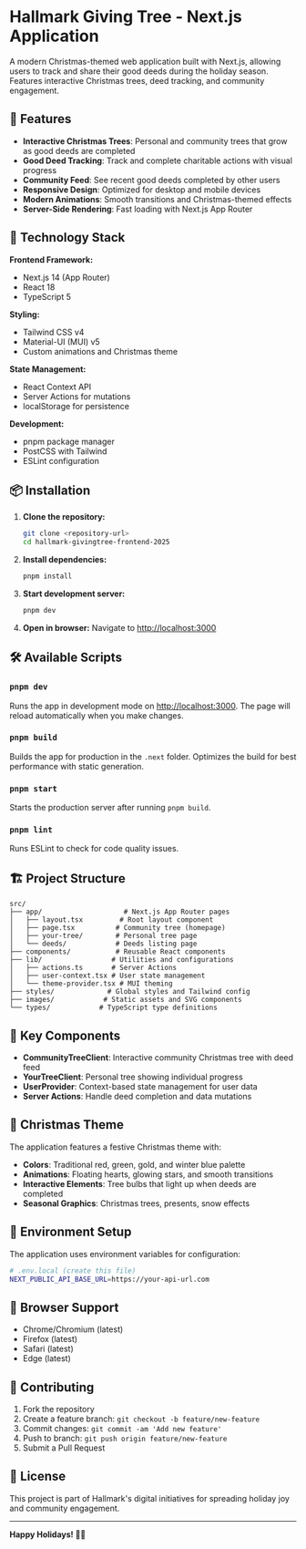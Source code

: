 # Hallmark Giving Tree - Next.js Application

A modern Christmas-themed web application built with Next.js, allowing users to track and share their good deeds during the holiday season. Features interactive Christmas trees, deed tracking, and community engagement.

## 🎄 Features

- **Interactive Christmas Trees**: Personal and community trees that grow as good deeds are completed
- **Good Deed Tracking**: Track and complete charitable actions with visual progress
- **Community Feed**: See recent good deeds completed by other users
- **Responsive Design**: Optimized for desktop and mobile devices
- **Modern Animations**: Smooth transitions and Christmas-themed effects
- **Server-Side Rendering**: Fast loading with Next.js App Router

## 🚀 Technology Stack

**Frontend Framework:**
- Next.js 14 (App Router)
- React 18
- TypeScript 5

**Styling:**
- Tailwind CSS v4
- Material-UI (MUI) v5
- Custom animations and Christmas theme

**State Management:**
- React Context API
- Server Actions for mutations
- localStorage for persistence

**Development:**
- pnpm package manager
- PostCSS with Tailwind
- ESLint configuration

## 📦 Installation

1. **Clone the repository:**
   ```bash
   git clone <repository-url>
   cd hallmark-givingtree-frontend-2025
   ```

2. **Install dependencies:**
   ```bash
   pnpm install
   ```

3. **Start development server:**
   ```bash
   pnpm dev
   ```

4. **Open in browser:**
   Navigate to [http://localhost:3000](http://localhost:3000)

## 🛠 Available Scripts

### `pnpm dev`
Runs the app in development mode on [http://localhost:3000](http://localhost:3000).
The page will reload automatically when you make changes.

### `pnpm build`
Builds the app for production in the `.next` folder.
Optimizes the build for best performance with static generation.

### `pnpm start`
Starts the production server after running `pnpm build`.

### `pnpm lint`
Runs ESLint to check for code quality issues.

## 🏗 Project Structure

```
src/
├── app/                    # Next.js App Router pages
│   ├── layout.tsx         # Root layout component
│   ├── page.tsx          # Community tree (homepage)
│   ├── your-tree/        # Personal tree page
│   └── deeds/            # Deeds listing page
├── components/           # Reusable React components
├── lib/                 # Utilities and configurations
│   ├── actions.ts       # Server Actions
│   ├── user-context.tsx # User state management
│   └── theme-provider.tsx # MUI theming
├── styles/             # Global styles and Tailwind config
├── images/            # Static assets and SVG components
└── types/            # TypeScript type definitions
```

## 🎨 Key Components

- **CommunityTreeClient**: Interactive community Christmas tree with deed feed
- **YourTreeClient**: Personal tree showing individual progress
- **UserProvider**: Context-based state management for user data
- **Server Actions**: Handle deed completion and data mutations


## 🎄 Christmas Theme

The application features a festive Christmas theme with:
- **Colors**: Traditional red, green, gold, and winter blue palette
- **Animations**: Floating hearts, glowing stars, and smooth transitions
- **Interactive Elements**: Tree bulbs that light up when deeds are completed
- **Seasonal Graphics**: Christmas trees, presents, snow effects

## 🔧 Environment Setup

The application uses environment variables for configuration:

```bash
# .env.local (create this file)
NEXT_PUBLIC_API_BASE_URL=https://your-api-url.com
```

## 📱 Browser Support

- Chrome/Chromium (latest)
- Firefox (latest) 
- Safari (latest)
- Edge (latest)

## 🤝 Contributing

1. Fork the repository
2. Create a feature branch: `git checkout -b feature/new-feature`
3. Commit changes: `git commit -am 'Add new feature'`
4. Push to branch: `git push origin feature/new-feature`
5. Submit a Pull Request

## 📄 License

This project is part of Hallmark's digital initiatives for spreading holiday joy and community engagement.

---

**Happy Holidays! 🎄✨**